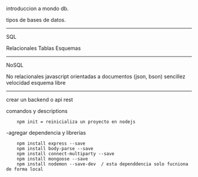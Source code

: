 introduccion a mondo db.

tipos de bases de datos.

------------------------------------------------

SQL

Relacionales
Tablas
Esquemas

-------------------------------------------------

NoSQL

No relacionales
javascript
orientadas a documentos (json, bson)
sencillez
velocidad
esquema libre

-------------------------------------------------

crear un backend o api rest


comandos y descriptions

        npm init = reinicializa un proyecto en nodejs

-agregar dependencia y librerias

        npm install express --save
        npm install body-parse --save
        npm install connect-multiparty --save
        npm install mongoose --save
        npm install nodemon --save-dev  / esta dependdencia solo fucniona de forma local